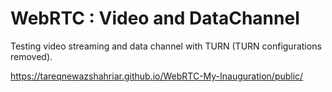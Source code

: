 # WebRTC : Video and DataChannel

Testing video streaming and data channel with TURN (TURN configurations removed).


https://tareqnewazshahriar.github.io/WebRTC-My-Inauguration/public/
